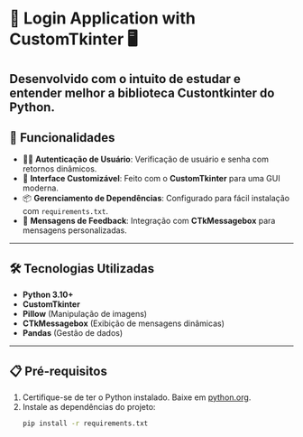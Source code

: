 # 🔐 Login Application with CustomTkinter 🖥️

Desenvolvido com o intuito de estudar e entender melhor a biblioteca Custontkinter do Python.
---

## 🚀 Funcionalidades

- 🧑‍💻 **Autenticação de Usuário**: Verificação de usuário e senha com retornos dinâmicos.
- 🎨 **Interface Customizável**: Feito com o **CustomTkinter** para uma GUI moderna.
- 📦 **Gerenciamento de Dependências**: Configurado para fácil instalação com `requirements.txt`.
- 💬 **Mensagens de Feedback**: Integração com **CTkMessagebox** para mensagens personalizadas.

---

## 🛠️ Tecnologias Utilizadas

- **Python 3.10+**
- **CustomTkinter**
- **Pillow** (Manipulação de imagens)
- **CTkMessagebox** (Exibição de mensagens dinâmicas)
- **Pandas** (Gestão de dados)

---

## 📋 Pré-requisitos

1. Certifique-se de ter o Python instalado. Baixe em [python.org](https://www.python.org/).
2. Instale as dependências do projeto:
   ```bash
   pip install -r requirements.txt
